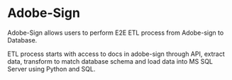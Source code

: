 # Adobe-Sign

Adobe-Sign allows users to perform E2E ETL process from Adobe-sign to Database.

ETL process starts with access to docs in adobe-sign through API, extract data, transform to match database schema and load data into MS SQL Server using Python and SQL.